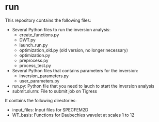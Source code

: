 # run

This repository contains the following files:
- Several Python files to run the inversion analysis:
    - create_functions.py
    - DWT.py
    - launch_run.py
    - optimization_old.py (old version, no longer necessary)
    - optimization.py
    - preprocess.py
    - process_test.py
- Several Python files that contains parameters for the inversion:
    - inversion_parameters.py
    - user_parameters.py
- run.py: Python file that you need to lauch to start the inversion analysis
- submit.slurm: File to submit job on Tigress

It contains the following directories:
- input_files: Input files for SPECFEM2D
- WT_basis: Functions for Daubechies wavelet at scales 1 to 12
